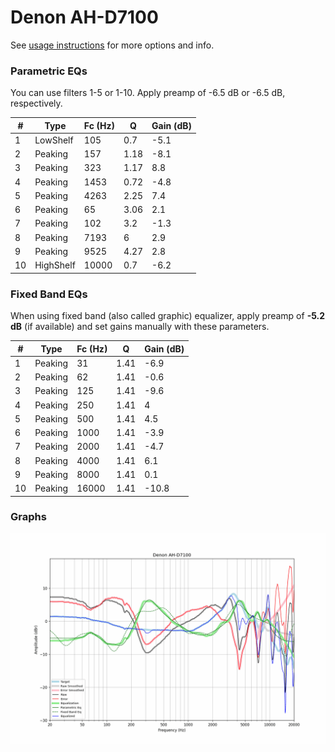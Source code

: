 # Denon AH-D7100
See [usage instructions](https://github.com/jaakkopasanen/AutoEq#usage) for more options and info.

### Parametric EQs
You can use filters 1-5 or 1-10. Apply preamp of -6.5 dB or -6.5 dB, respectively.

|   # | Type      |   Fc (Hz) |    Q |   Gain (dB) |
|-----|-----------|-----------|------|-------------|
|   1 | LowShelf  |       105 | 0.7  |        -5.1 |
|   2 | Peaking   |       157 | 1.18 |        -8.1 |
|   3 | Peaking   |       323 | 1.17 |         8.8 |
|   4 | Peaking   |      1453 | 0.72 |        -4.8 |
|   5 | Peaking   |      4263 | 2.25 |         7.4 |
|   6 | Peaking   |        65 | 3.06 |         2.1 |
|   7 | Peaking   |       102 | 3.2  |        -1.3 |
|   8 | Peaking   |      7193 | 6    |         2.9 |
|   9 | Peaking   |      9525 | 4.27 |         2.8 |
|  10 | HighShelf |     10000 | 0.7  |        -6.2 |

### Fixed Band EQs
When using fixed band (also called graphic) equalizer, apply preamp of **-5.2 dB** (if available) and set gains manually with these parameters.

|   # | Type    |   Fc (Hz) |    Q |   Gain (dB) |
|-----|---------|-----------|------|-------------|
|   1 | Peaking |        31 | 1.41 |        -6.9 |
|   2 | Peaking |        62 | 1.41 |        -0.6 |
|   3 | Peaking |       125 | 1.41 |        -9.6 |
|   4 | Peaking |       250 | 1.41 |         4   |
|   5 | Peaking |       500 | 1.41 |         4.5 |
|   6 | Peaking |      1000 | 1.41 |        -3.9 |
|   7 | Peaking |      2000 | 1.41 |        -4.7 |
|   8 | Peaking |      4000 | 1.41 |         6.1 |
|   9 | Peaking |      8000 | 1.41 |         0.1 |
|  10 | Peaking |     16000 | 1.41 |       -10.8 |

### Graphs
![](./Denon%20AH-D7100.png)
